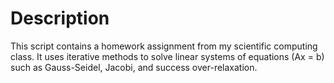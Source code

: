 # Description

This script contains a homework assignment from my scientific computing class. It uses iterative methods to solve linear systems of equations (Ax = b) such as Gauss-Seidel, Jacobi, and success over-relaxation.
